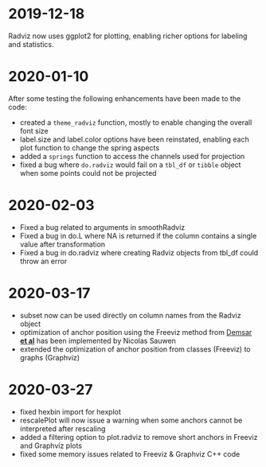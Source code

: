 # 2019-12-18

Radviz now uses ggplot2 for plotting, enabling richer options for labeling and statistics.

# 2020-01-10

After some testing the following enhancements have been made to the code:

 - created a `theme_radviz` function, mostly to enable changing the overall font size
 - label.size and label.color options have been reinstated, enabling each plot function
     to change the spring aspects
 - added a `springs` function to access the channels used for projection
 - fixed a bug where `do.radviz` would fail on a `tbl_df` or `tibble` object when some
     points could not be projected

# 2020-02-03

 - Fixed a bug related to arguments in smoothRadviz
 - Fixed a bug in do.L where NA is returned if the column contains a single value after transformation
 - Fixed a bug in do.radviz where creating Radviz objects from tbl_df could throw an error

# 2020-03-17

 - subset now can be used directly on column names from the Radviz object
 - optimization of anchor position using the Freeviz method from [Demsar **et al**](http://dx.doi.org/10.1016/j.jbi.2007.03.010) has been implemented by Nicolas Sauwen
 - extended the optimization of anchor position from classes (Freeviz) to graphs (Graphviz)

# 2020-03-27

 - fixed hexbin import for hexplot
 - rescalePlot will now issue a warning when some anchors cannot be interpreted after rescaling
 - added a filtering option to plot.radviz to remove short anchors in Freeviz and Graphviz plots
 - fixed some memory issues related to Freeviz & Graphviz C++ code
